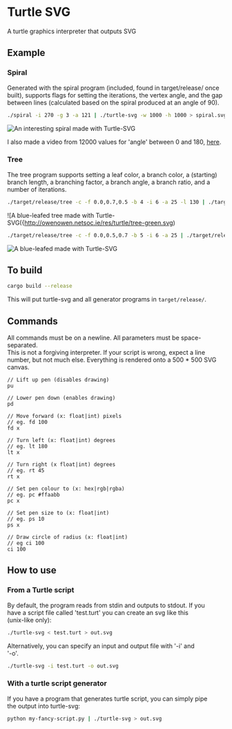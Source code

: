 # Turtle SVG

A turtle graphics interpreter that outputs SVG

## Example

### Spiral

Generated with the spiral program (included, found in target/release/ once  
built), supports flags for setting the iterations, the vertex angle, and the gap between lines (calculated based on the spiral produced at an angle of 90).

```bash
./spiral -i 270 -g 3 -a 121 | ./turtle-svg -w 1000 -h 1000 > spiral.svg
```

![An interesting spiral made with Turtle-SVG](http://owenowen.netsoc.ie/res/turtle/spiral.svg)

I also made a video from 12000 values for 'angle' between 0 and 180, [here](https://www.youtube.com/watch?v=fY_KRJhCVKk).

### Tree

The tree program supports setting a leaf color, a branch color, a (starting) branch length, a branching factor, a branch angle, a branch ratio, and a number of iterations.

```bash
./target/release/tree -c -f 0.0,0.7,0.5 -b 4 -i 6 -a 25 -l 130 | ./target/release/turtle-svg -w 1000 -h 1000 > out.svg
```

![A blue-leafed tree made with Turtle-SVG({http://owenowen.netsoc.ie/res/turtle/tree-green.svg)

```bash
./target/release/tree -c -f 0.0,0.5,0.7 -b 5 -i 6 -a 25 | ./target/release/turtle-svg > out.svg
```

![A blue-leafed  made with Turtle-SVG](http://owenowen.netsoc.ie/res/turtle/tree-blue.svg)

## To build

```bash
cargo build --release
```

This will put turtle-svg and all generator programs in `target/release/`.

## Commands

All commands must be on a newline. All parameters must be space-separated.  
This is not a forgiving interpreter. If your script is wrong, expect a line  
number, but not much else. Everything is rendered onto a 500 * 500 SVG canvas.  

```
// Lift up pen (disables drawing)
pu

// Lower pen down (enables drawing)
pd

// Move forward (x: float|int) pixels
// eg. fd 100
fd x

// Turn left (x: float|int) degrees
// eg. lt 180
lt x

// Turn right (x float|int) degrees
// eg. rt 45
rt x

// Set pen colour to (x: hex|rgb|rgba)
// eg. pc #ffaabb
pc x

// Set pen size to (x: float|int)
// eg. ps 10
ps x

// Draw circle of radius (x: float|int)
// eg ci 100
ci 100
```

## How to use

### From a Turtle script

By default, the program reads from stdin and outputs to stdout. If you  
have a script file called 'test.turt' you can create an svg like this  
(unix-like only):

```bash
./turtle-svg < test.turt > out.svg
```

Alternatively, you can specify an input and output file with '-i' and  
'-o'.

```bash
./turtle-svg -i test.turt -o out.svg
```

### With a turtle script generator

If you have a program that generates turtle script, you can simply pipe  
the output into turtle-svg:

```bash
python my-fancy-script.py | ./turtle-svg > out.svg
```
